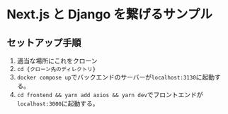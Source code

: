 # Next.js と Django を繋げるサンプル

## セットアップ手順

1. 適当な場所にこれをクローン
2. `cd {クローン先のディレクトリ}`
3. `docker compose up`でバックエンドのサーバーが`localhost:3130`に起動する。
4. `cd frontend && yarn add axios && yarn dev`でフロントエンドが`localhost:3000`に起動する。
